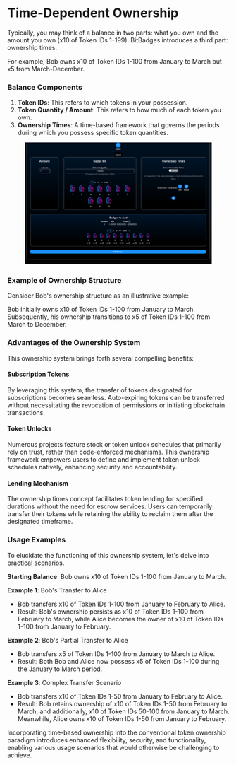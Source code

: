 # Time-Dependent Ownership

Typically, you may think of a balance in two parts: what you own and the amount you own (x10 of Token IDs 1-199). BitBadges introduces a third part: ownership times.

For example, Bob owns x10 of Token IDs 1-100 from January to March but x5 from March-December.

### Balance Components

1. **Token IDs**: This refers to which tokens in your possession.
2. **Token Quantity / Amount**: This refers to how much of each token you own.
3. **Ownership Times**: A time-based framework that governs the periods during which you possess specific token quantities.

<figure><img src="../../../.gitbook/assets/image (5) (1) (1) (1) (1) (1) (1) (1) (1) (1) (1) (1).png" alt=""><figcaption></figcaption></figure>

### Example of Ownership Structure

Consider Bob's ownership structure as an illustrative example:

Bob initially owns x10 of Token IDs 1-100 from January to March. Subsequently, his ownership transitions to x5 of Token IDs 1-100 from March to December.

### Advantages of the Ownership System

This ownership system brings forth several compelling benefits:

#### Subscription Tokens

By leveraging this system, the transfer of tokens designated for subscriptions becomes seamless. Auto-expiring tokens can be transferred without necessitating the revocation of permissions or initiating blockchain transactions.

#### Token Unlocks

Numerous projects feature stock or token unlock schedules that primarily rely on trust, rather than code-enforced mechanisms. This ownership framework empowers users to define and implement token unlock schedules natively, enhancing security and accountability.

#### Lending Mechanism

The ownership times concept facilitates token lending for specified durations without the need for escrow services. Users can temporarily transfer their tokens while retaining the ability to reclaim them after the designated timeframe.

### Usage Examples

To elucidate the functioning of this ownership system, let's delve into practical scenarios.

**Starting Balance**: Bob owns x10 of Token IDs 1-100 from January to March.

**Example 1**: Bob's Transfer to Alice

-   Bob transfers x10 of Token IDs 1-100 from January to February to Alice.
-   Result: Bob's ownership persists as x10 of Token IDs 1-100 from February to March, while Alice becomes the owner of x10 of Token IDs 1-100 from January to February.

**Example 2**: Bob's Partial Transfer to Alice

-   Bob transfers x5 of Token IDs 1-100 from January to March to Alice.
-   Result: Both Bob and Alice now possess x5 of Token IDs 1-100 during the January to March period.

**Example 3**: Complex Transfer Scenario

-   Bob transfers x10 of Token IDs 1-50 from January to February to Alice.
-   Result: Bob retains ownership of x10 of Token IDs 1-50 from February to March, and additionally, x10 of Token IDs 50-100 from January to March. Meanwhile, Alice owns x10 of Token IDs 1-50 from January to February.

Incorporating time-based ownership into the conventional token ownership paradigm introduces enhanced flexibility, security, and functionality, enabling various usage scenarios that would otherwise be challenging to achieve.
